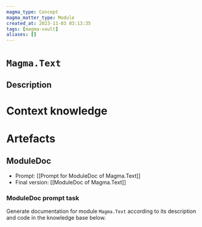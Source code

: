 ```yaml
---
magma_type: Concept
magma_matter_type: Module
created_at: 2023-11-03 03:13:35
tags: [magma-vault]
aliases: []
---
```

# `Magma.Text`

## Description

<!--
What is a `Magma.Text`?

Your knowledge about the module, i.e. facts, problems and properties etc.
-->


# Context knowledge

<!--
This section should include background knowledge needed for the model to create a proper response, i.e. information it does not know either because of the knowledge cut-off date or unpublished knowledge.

Write it down right here in a subsection or use a transclusion. If applicable, specify source information that the model can use to generate a reference in the response.
-->




# Artefacts

## ModuleDoc

- Prompt: [[Prompt for ModuleDoc of Magma.Text]]
- Final version: [[ModuleDoc of Magma.Text]]

### ModuleDoc prompt task

Generate documentation for module `Magma.Text` according to its description and code in the knowledge base below.
